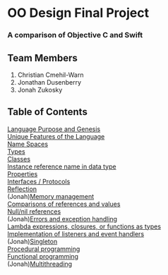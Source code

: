 # OO Design Final Project
### A comparison of Objective C and Swift

## Team Members
1. Christian Cmehil-Warn
2. Jonathan Dusenberry
3. Jonah Zukosky

## Table of Contents
[Language Purpose and Genesis](Markdown%20Files/Language%20Purpose%20and%20Genesis.md)  
[Unique Features of the Language](Markdown%20Files/Unique%20Features%20of%20the%20Language.md)  
[Name Spaces](Markdown%20Files/Name%20Spaces.md)  
[Types](Markdown%20Files/Types.md)  
[Classes](Markdown%20Files/Classes.md)  
[Instance reference name in data type](Markdown%20Files/Instance%20Reference%20Name%20in%20Data%20Type.md)  
[Properties](Markdown%20Files/Properties.md)  
[Interfaces / Protocols](Markdown%20Files/Interfaces%20or%20Protocols.md)  
[Reflection](Markdown%20Files/Reflection.md)  
(Jonah)[Memory management](Markdown%20Files/Memory%20Management.md)  
[Comparisons of references and values](Markdown%20Files/Comparisons%20of%20References%20and%20Values.md)  
[Null/nil references](Markdown%20Files/Null%20or%20nil%20references.md)  
(Jonah)[Errors and exception handling](Markdown%20Files/Errors%20and%20Exception%20Handling.md)  
[Lambda expressions, closures, or functions as types](Markdown%20Files/Lambda%20expressions%20closures%20or%20functions%20as%20types.md)  
[Implementation of listeners and event handlers](Markdown%20Files/Implementation%20of%20listeners%20and%20event%20handlers.md)  
(Jonah)[Singleton](Markdown%20Files/Singleton.md)  
[Procedural programming](Markdown%20Files/Procedural%20Programming.md)  
[Functional programming](Markdown%20Files/Functional%20Programming.md)   
(Jonah)[Multithreading](Markdown%20Files/Multithreading.md)  

